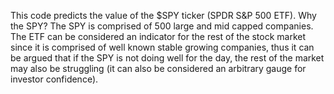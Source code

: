 This code predicts the value of the $SPY ticker (SPDR S&P 500 ETF). Why the SPY? The SPY is comprised of 500 large and mid capped companies. The ETF can be considered an indicator for the rest of the stock market since it is comprised of well known stable growing companies, thus it can be argued that if the SPY is not doing well for the day, the rest of the market may also be struggling (it can also be considered an arbitrary gauge for investor confidence). 

